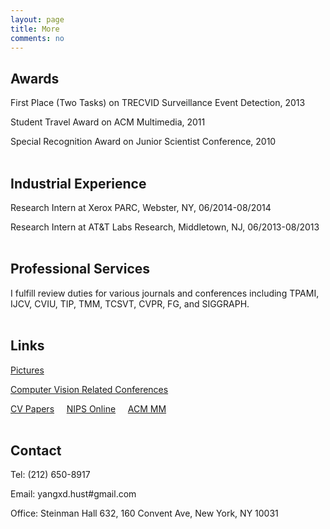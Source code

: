 ```yaml
---
layout: page
title: More
comments: no
---
```


## Awards

First Place (Two Tasks) on TRECVID Surveillance Event Detection, 2013

Student Travel Award on ACM Multimedia, 2011

Special Recognition Award on Junior Scientist Conference, 2010
<br><br>

## Industrial Experience

Research Intern at Xerox PARC, Webster, NY, 06/2014-08/2014

Research Intern at AT&T Labs Research, Middletown, NJ, 06/2013-08/2013
<br><br>

## Professional Services

I fulfill review duties for various journals and conferences including TPAMI, IJCV, CVIU, TIP, TMM, TCSVT, CVPR, FG, and SIGGRAPH.
<br><br>

## Links

[Pictures](http://www.instagram.com/visualyang)

[Computer Vision Related Conferences](http://conferences.visionbib.com/Iris-Conferences.html)

[CV Papers](http://www.cvpapers.com) &nbsp;&nbsp;&nbsp; [NIPS Online](http://books.nips.cc) &nbsp;&nbsp;&nbsp; [ACM MM](http://dl.acm.org/event.cfm?id=RE179&CFID=153216990&CFTOKEN=55908370)
<br><br>

## Contact

Tel: (212) 650-8917

Email: yangxd.hust#gmail.com

Office: Steinman Hall 632, 160 Convent Ave, New York, NY 10031